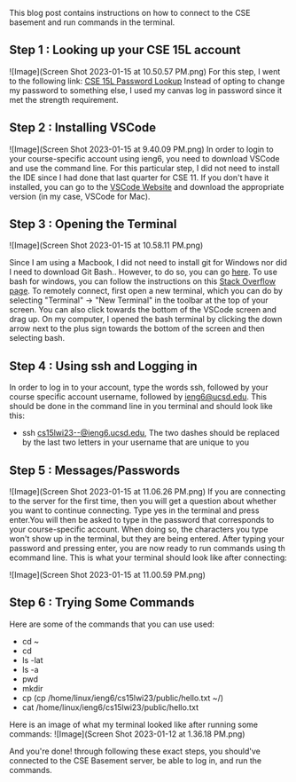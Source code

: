 This blog post contains instructions on how to connect to the CSE basement and run commands in the terminal.

__Step 1__ : Looking up your CSE 15L account 
---
![Image](Screen Shot 2023-01-15 at 10.50.57 PM.png)
For this step, I went to the following link: [CSE 15L Password Lookup](https://sdacs.ucsd.edu/~icc/index.php)
Instead of opting to change my password to something else, I used my canvas log in password since it met the strength requirement. 



__Step 2__ : Installing VSCode
---
![Image](Screen Shot 2023-01-15 at 9.40.09 PM.png)
In order to login to your course-specific account using ieng6, you need to download VSCode and use the command line. For this particular step, I did 
not need to install the IDE since I had done that last quarter for CSE 11. If you don't have it installed, you can go to the [VSCode Website](https://code.visualstudio.com/download) and download the appropriate version (in my case, VSCode for Mac).

__Step 3__ : Opening the Terminal
---
![Image](Screen Shot 2023-01-15 at 10.58.11 PM.png)

Since I am using a Macbook, I did not need to install git for Windows nor did I need to download Git Bash.. However, to do so, you can go [here](https://gitforwindows.org/). To use bash for windows, you can follow the instructions on this [Stack Overflow page](https://stackoverflow.com/questions/42606837/how-do-i-use-bash-on-windows-from-the-visual-studio-code-integrated-terminal/50527994#50527994). To remotely connect, first open a new terminal, which you can do by selecting "Terminal" -> "New Terminal" in the toolbar at the top of your screen. You can also click towards the bottom of the VSCode screen and drag up. On my computer, I opened the bash terminal by clicking the down arrow next to the plus sign towards the bottom of the screen and then selecting bash. 

__Step 4__ : Using ssh and Logging in
---
In order to log in to your account, type the words ssh, followed by your course specific account username, followed by ieng6@ucsd.edu. This should be done in the command line in you terminal and should look like this:

- ssh cs15lwi23--@ieng6.ucsd.edu, The two dashes should be replaced by the last two letters in your username that are unique to you

__Step 5__ : Messages/Passwords
---
![Image](Screen Shot 2023-01-15 at 11.06.26 PM.png)
If you are connecting to the server for the first time, then you will get a question about whether you want to continue connecting. Type yes in the terminal and press enter.You will then be asked to type in the password that corresponds to your course-specific account. When doing so, the characters you type won't show up in the terminal, but they are being entered. After typing your password and pressing enter, you are now ready to run commands using th ecommand line. This is what your terminal should look like after connecting:

![Image](Screen Shot 2023-01-15 at 11.00.59 PM.png)

__Step 6__ : Trying Some Commands
---
Here are some of the commands that you can use used:
* cd ~
* cd
* ls -lat
* ls -a
* pwd
* mkdir
* cp (cp /home/linux/ieng6/cs15lwi23/public/hello.txt ~/)
* cat /home/linux/ieng6/cs15lwi23/public/hello.txt

Here is an image of what my terminal looked like after running some commands:
![Image](Screen Shot 2023-01-12 at 1.36.18 PM.png)

And you're done! through following these exact steps, you should've connected to the CSE Basement server, be able to log in, and run the commands.
